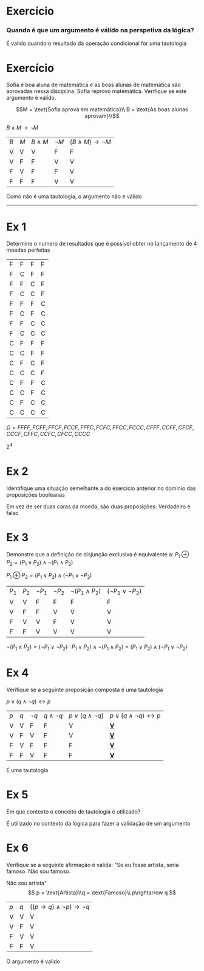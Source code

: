 # Exercício

### Quando é que um argumento é válido na perspetiva da lógica?

É valido quando o resultado da operação condicional for uma tautologia

# Exercício

Sofia é boa aluna de matemática e as boas alunas de matemática são aprovadas nessa disciplina. Sofia reprovo matemática.
Verifique se este argumento é valido.

$$M = \text{Sofia aprova em matemática}\\
B = \text{As boas alunas aprovam}\\$$

$B\wedge M \rightarrow \neg M$

|      |      |             |          |                                 |
| ---- | ---- | ----------- | -------- | ------------------------------- |
| $B$  | $M$  | $B\wedge M$ | $\neg M$ | $(B\wedge M)\rightarrow \neg M$ |
| V    | V    | V           | F        | F                               |
| V    | F    | F           | V        | V                               |
| F    | V    | F           | F        | V                               |
| F    | F    | F           | V        | V                               |

Como não é uma tautologia, o argumento não é válido

----------

# Ex 1

Determine o numero de resultados que é possível obter no lançamento de 4 moedas perfeitas

|      |      |      |      |
| ---- | ---- | ---- | ---- |
| F    | F    | F    | F    |
| F    | C    | F    | F    |
| F    | F    | C    | F    |
| F    | C    | C    | F    |
| F    | F    | F    | C    |
| F    | C    | F    | C    |
| F    | F    | C    | C    |
| F    | C    | C    | C    |
| C    | F    | F    | F    |
| C    | C    | F    | F    |
| C    | F    | C    | F    |
| C    | C    | C    | F    |
| C    | F    | F    | C    |
| C    | C    | F    | C    |
| C    | F    | C    | C    |
| C    | C    | C    | C    |

$\Omega = {FFFF,FCFF,FFCF,FCCF,FFFC,FCFC,FFCC,FCCC,CFFF,CCFF,CFCF,CCCF,CFFC,CCFC,CFCC,CCCC}$

$2^4$



# Ex 2

Identifique uma situação semelhante a do exercício anterior no domínio das proposições booleanas

Em vez de ser duas caras da moeda, são duas proposições: Verdadeiro e falso

# Ex 3

Demonstre que a definição de disjunção exclusiva é equivalente a: $P_1 \oplus P_2 = (P_1 \vee P_2)\wedge \neg(P_1\wedge P_2)$

$P_1 \oplus P_2 = (P_1 \vee P_2)\wedge(\neg P_1 \vee \neg P_2)$

|       |       |            |            |                        |                            |
| ----- | ----- | ---------- | ---------- | ---------------------- | -------------------------- |
| $P_1$ | $P_2$ | $\neg P_1$ | $\neg P_2$ | $\neg(P_1 \wedge P_2)$ | $(\neg P_1 \vee \neg P_2)$ |
| V     | V     | F          | F          | F                      | F                          |
| V     | F     | F          | V          | V                      | V                          |
| F     | V     | V          | F          | V                      | V                          |
| F     | F     | V          | V          | V                      | V                          |

$\neg(P_1 \wedge P_2) = (\neg P_1 \vee \neg P_2) \therefore P_1 \vee P_2)\wedge \neg(P_1\wedge P_2) = (P_1 \vee P_2)\wedge(\neg P_1 \vee \neg P_2)$

# Ex 4

Verifique se a seguinte proposição composta é uma tautologia

$p \vee(q\wedge \neg q) \leftrightarrow p$

|      |      |          |                  |                         |                                           |
| ---- | ---- | -------- | ---------------- | ----------------------- | ----------------------------------------- |
| $p$  | $q$  | $\neg q$ | $q\wedge \neg q$ | $p\vee(q\wedge \neg q)$ | $p\vee(q\wedge \neg q) \leftrightarrow p$ |
| V    | V    | F        | F                | V                       | <u>**V**</u>                              |
| V    | F    | V        | F                | V                       | <u>**V**</u>                              |
| F    | V    | F        | F                | F                       | <u>**V**</u>                              |
| F    | F    | V        | F                | F                       | <u>**V**</u>                              |

É uma tautologia

# Ex 5

Em que contexto o conceito de tautologia é utilizado?

É utilizado no contexto da lógica para fazer a validação de um argumento

# Ex 6

Verifique se a seguinte afirmação é valida: "Se eu fosse artista, seria famoso. Não sou famoso. 

Não sou artista"
$$
p = \text{Artista}\\q = \text{Famoso}\\ p\rightarrow q
$$

|      |      |                                                       |
| ---- | ---- | ----------------------------------------------------- |
| $p$  | $q$  | $((p\rightarrow q) \wedge \neg p )\rightarrow \neg q$ |
| V    | V    | V                                                     |
| V    | F    | V                                                     |
| F    | V    | V                                                     |
| F    | F    | V                                                     |

O argumento é valido

